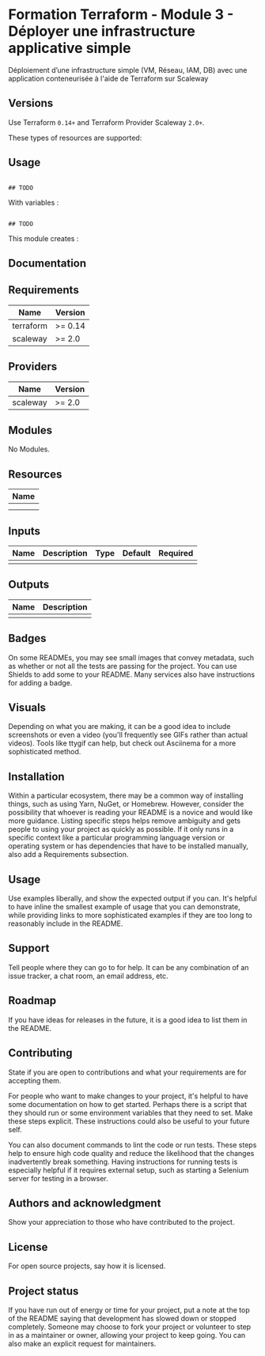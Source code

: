 # Formation Terraform - Module 3 - Déployer une infrastructure applicative simple

Déploiement d’une infrastructure simple (VM, Réseau, IAM, DB) avec une application conteneurisée à l'aide de Terraform sur Scaleway

## Versions

Use Terraform `0.14+` and Terraform Provider Scaleway `2.0+`.

These types of resources are supported:

## Usage

```hcl

## TODO

```

With variables :

```hcl

## TODO

```

This module creates :


## Documentation

<!-- BEGINNING OF PRE-COMMIT-TERRAFORM DOCS HOOK -->
## Requirements

| Name | Version |
|------|---------|
| terraform | >= 0.14 |
| scaleway | >= 2.0 |

## Providers

| Name | Version |
|------|---------|
| scaleway | >= 2.0 |

## Modules

No Modules.

## Resources

| Name |
|------|
| |
| |

## Inputs

| Name | Description | Type | Default | Required |
|------|-------------|------|---------|:--------:|
|  |  |  | | |

## Outputs

| Name | Description |
|------|-------------|
|  |  |

## Badges
On some READMEs, you may see small images that convey metadata, such as whether or not all the tests are passing for the project. You can use Shields to add some to your README. Many services also have instructions for adding a badge.

## Visuals
Depending on what you are making, it can be a good idea to include screenshots or even a video (you'll frequently see GIFs rather than actual videos). Tools like ttygif can help, but check out Asciinema for a more sophisticated method.

## Installation
Within a particular ecosystem, there may be a common way of installing things, such as using Yarn, NuGet, or Homebrew. However, consider the possibility that whoever is reading your README is a novice and would like more guidance. Listing specific steps helps remove ambiguity and gets people to using your project as quickly as possible. If it only runs in a specific context like a particular programming language version or operating system or has dependencies that have to be installed manually, also add a Requirements subsection.

## Usage
Use examples liberally, and show the expected output if you can. It's helpful to have inline the smallest example of usage that you can demonstrate, while providing links to more sophisticated examples if they are too long to reasonably include in the README.

## Support
Tell people where they can go to for help. It can be any combination of an issue tracker, a chat room, an email address, etc.

## Roadmap
If you have ideas for releases in the future, it is a good idea to list them in the README.

## Contributing
State if you are open to contributions and what your requirements are for accepting them.

For people who want to make changes to your project, it's helpful to have some documentation on how to get started. Perhaps there is a script that they should run or some environment variables that they need to set. Make these steps explicit. These instructions could also be useful to your future self.

You can also document commands to lint the code or run tests. These steps help to ensure high code quality and reduce the likelihood that the changes inadvertently break something. Having instructions for running tests is especially helpful if it requires external setup, such as starting a Selenium server for testing in a browser.

## Authors and acknowledgment
Show your appreciation to those who have contributed to the project.

## License
For open source projects, say how it is licensed.

## Project status
If you have run out of energy or time for your project, put a note at the top of the README saying that development has slowed down or stopped completely. Someone may choose to fork your project or volunteer to step in as a maintainer or owner, allowing your project to keep going. You can also make an explicit request for maintainers.

